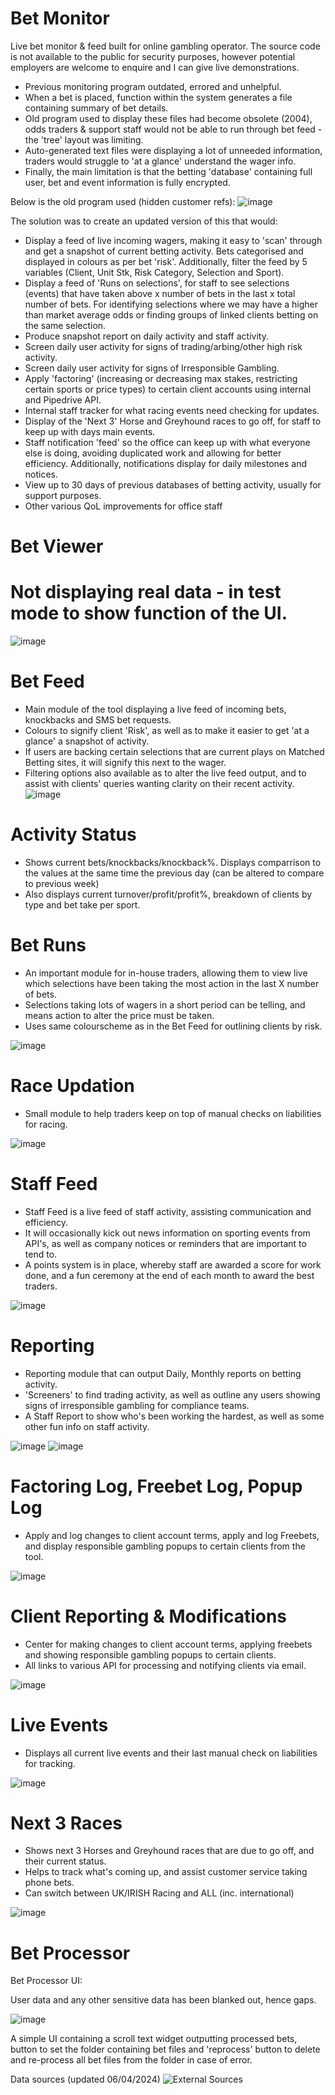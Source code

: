 # Bet Monitor
Live bet monitor & feed built for online gambling operator.
The source code is not available to the public for security purposes, however potential employers are welcome to enquire and I can give live demonstrations.


- Previous monitoring program outdated, errored and unhelpful.
- When a bet is placed, function within the system generates a file containing summary of bet details.
- Old program used to display these files had become obsolete (2004), odds traders & support staff would not be able to run through bet feed - the 'tree' layout was limiting.
- Auto-generated text files were displaying a lot of unneeded information, traders would struggle to 'at a glance' understand the wager info.
- Finally, the main limitation is that the betting 'database' containing full user, bet and event information is fully encrypted.






Below is the old program used (hidden customer refs):
![image](https://github.com/sambanks5/BetMonitor/assets/121309218/cd0dfb2b-7c0c-4017-906b-2d22b1f1b211)

The solution was to create an updated version of this that would:
- Display a feed of live incoming wagers, making it easy to 'scan' through and get a snapshot of current betting activity. Bets categorised and displayed in colours as per bet 'risk'. Additionally, filter the feed by 5 variables (Client, Unit Stk, Risk Category, Selection and Sport).
- Display a feed of 'Runs on selections', for staff to see selections (events) that have taken above x number of bets in the last x total number of bets. For identifying selections where we may have a higher than market average odds or finding groups of linked clients betting on the same selection.
- Produce snapshot report on daily activity and staff activity.
- Screen daily user activity for signs of trading/arbing/other high risk activity.
- Screen daily user activity for signs of Irresponsible Gambling.
- Apply 'factoring' (increasing or decreasing max stakes, restricting certain sports or price types) to certain client accounts using internal and Pipedrive API.
- Internal staff tracker for what racing events need checking for updates.
- Display of the 'Next 3' Horse and Greyhound races to go off, for staff to keep up with days main events.
- Staff notification 'feed' so the office can keep up with what everyone else is doing, avoiding duplicated work and allowing for better efficiency. Additionally, notifications display for daily milestones and notices.
- View up to 30 days of previous databases of betting activity, usually for support purposes.
- Other various QoL improvements for office staff

  
# Bet Viewer
# Not displaying real data - in test mode to show function of the UI.  

![image](https://github.com/user-attachments/assets/175dce39-d699-4ac0-95f2-5830f81cacc5)


# Bet Feed
- Main module of the tool displaying a live feed of incoming bets, knockbacks and SMS bet requests. 
- Colours to signify client 'Risk', as well as to make it easier to get 'at a glance' a snapshot of activity.
- If users are backing certain selections that are current plays on Matched Betting sites, it will signify this next to the wager. 
- Filtering options also available as to alter the live feed output, and to assist with clients' queries wanting clarity on their recent activity.
![image](https://github.com/user-attachments/assets/434b87a7-69b9-4bf6-b097-aac3ed799557)

# Activity Status
- Shows current bets/knockbacks/knockback%. Displays comparrison to the values at the same time the previous day (can be altered to compare to previous week)
- Also displays current turnover/profit/profit%, breakdown of clients by type and bet take per sport.

# Bet Runs
- An important module for in-house traders, allowing them to view live which selections have been taking the most action in the last X number of bets.
- Selections taking lots of wagers in a short period can be telling, and means action to alter the price must be taken.
- Uses same colourscheme as in the Bet Feed for outlining clients by risk.
  
![image](https://github.com/user-attachments/assets/ffc2e1d0-35f9-4245-96a3-6b00d8e258bb)

# Race Updation
- Small module to help traders keep on top of manual checks on liabilities for racing.
  
![image](https://github.com/user-attachments/assets/0b0483eb-0ebe-4938-bfb0-73aef35a3abb)

# Staff Feed
- Staff Feed is a live feed of staff activity, assisting communication and efficiency.
- It will occasionally kick out news information on sporting events from API's, as well as company notices or reminders that are important to tend to.
- A points system is in place, whereby staff are awarded a score for work done, and a fun ceremony at the end of each month to award the best traders.
  
![image](https://github.com/user-attachments/assets/40d881d0-4225-496d-a9fe-eda631f99148)

# Reporting
- Reporting module that can output Daily, Monthly reports on betting activity.
- 'Screeners' to find trading activity, as well as outline any users showing signs of irresponsible gambling for compliance teams.
- A Staff Report to show who's been working the hardest, as well as some other fun info on staff activity.
  
![image](https://github.com/user-attachments/assets/7f92949d-ba57-4af5-a496-f8edc0e0018a)
![image](https://github.com/user-attachments/assets/c8969b76-63ce-480f-9800-72c838e8a837)

# Factoring Log, Freebet Log, Popup Log
- Apply and log changes to client account terms, apply and log Freebets, and display responsible gambling popups to certain clients from the tool.
  
![image](https://github.com/user-attachments/assets/096bcaf1-86f6-4dbf-aea9-abacce2fccc4)

# Client Reporting & Modifications
- Center for making changes to client account terms, applying freebets and showing responsible gambling popups to certain clients.
- All links to various API for processing and notifying clients via email.
  
![image](https://github.com/user-attachments/assets/0dfee5a9-0d8e-4126-9505-0b977a769744)


# Live Events
- Displays all current live events and their last manual check on liabilities for tracking.
  
![image](https://github.com/user-attachments/assets/875f5755-23e8-4e4b-b5ce-49e3abb84eb1)

# Next 3 Races
- Shows next 3 Horses and Greyhound races that are due to go off, and their current status.
- Helps to track what's coming up, and assist customer service taking phone bets.
- Can switch between UK/IRISH Racing and ALL (inc. international)
  
![image](https://github.com/user-attachments/assets/bebb3522-7bf1-4412-9304-f605a06c70ba)

# Bet Processor

Bet Processor UI:

User data and any other sensitive data has been blanked out, hence gaps. 

![image](https://github.com/user-attachments/assets/b8e3def8-de9b-47f7-85d8-9bf8c389ca13)
  
  A simple UI containing a scroll text widget outputting processed bets, button to set the folder containing bet files and 'reprocess' button to delete and re-process all bet files from the folder in case of error.


Data sources (updated 06/04/2024)
![External Sources](https://github.com/user-attachments/assets/169e8616-2c45-4b9c-8192-5a95c1ebf7df)

